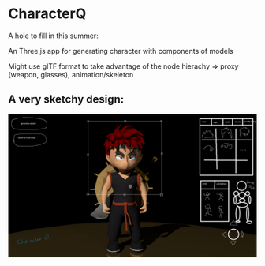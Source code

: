 # CharacterQ

A hole to fill in this summer: 

An Three.js app for generating character with components of models

Might use glTF format to take advantage of the node hierachy => proxy (weapon, glasses), animation/skeleton

## A very sketchy design:
![](img/sketchy-design.png)
